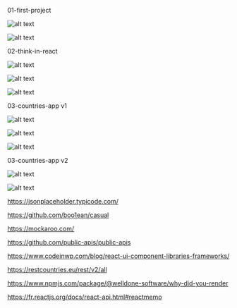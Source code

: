 01-first-project

![alt text](https://1.bp.blogspot.com/-6LnMtpgArro/XwN5h6ViVNI/AAAAAAAAAXY/3vCvzimZhM4QGbEkJ5xEsUJzSHmAqM87ACLcBGAsYHQ/s1600/Capture02.JPG)

![alt text](https://1.bp.blogspot.com/-v1T-f4VDT3c/XwN5h5-SSZI/AAAAAAAAAXU/v9yX9f2lcnwe5n2QWLONKrsvtSnLMOgrACLcBGAsYHQ/s1600/Capture01.JPG)

02-think-in-react

![alt text](https://1.bp.blogspot.com/-I6iU9o7YmRI/XwN_14bEq-I/AAAAAAAAAXo/_ggEiqzLyEs5a582x3nDJ5oLgqNMPe6gACLcBGAsYHQ/s1600/Capture01.JPG)

![alt text](https://1.bp.blogspot.com/-L21IydoX-yE/XwN_10o6c_I/AAAAAAAAAXs/6H-4UjJz-tcoxWh-fVlLk-a_TW0o66zjwCLcBGAsYHQ/s1600/Capture02.JPG)

![alt text](https://1.bp.blogspot.com/-F8D76Drk2Vg/XwN_16IQZnI/AAAAAAAAAXw/1XtvsnbgCWQ-Tp535A9_N7btAMTcOm1awCLcBGAsYHQ/s1600/Capture03.JPG)

03-countries-app v1

![alt text](https://1.bp.blogspot.com/-lKaiDJPAHig/XwSLnKXU6WI/AAAAAAAAAYQ/tXXkt5Yg6iUW6lFidkebB4YkEL8v5gV-gCLcBGAsYHQ/s1600/Capture03.JPG)

![alt text](https://1.bp.blogspot.com/-CIMdAwT1Zgk/XwSLnNEqCII/AAAAAAAAAYM/Z33yke9q3_QNBQN5DoQaJAzPNAicgxTCgCLcBGAsYHQ/s1600/Capture01.JPG)

![alt text](https://1.bp.blogspot.com/--HLPVQaEqW0/XwSLnLscZxI/AAAAAAAAAYI/0hHoPctNwk8J9qEX4cCqygG-2T_N-iV3QCLcBGAsYHQ/s1600/Capture02.JPG)

03-countries-app v2

![alt text](https://1.bp.blogspot.com/-bdkra7U7Wyg/XwTo-CFz1PI/AAAAAAAAAYo/VB4DM254fNcPEJX60z1sXrB89J4fbFvagCLcBGAsYHQ/s1600/Capture04.JPG)

![alt text](https://1.bp.blogspot.com/-tGyXiyJKE-k/XwTo-H5p_iI/AAAAAAAAAYk/YkCyNv8n410ZUKwmMRYpVtOkqCpE9LcGQCLcBGAsYHQ/s1600/Capture05.JPG)

https://jsonplaceholder.typicode.com/

https://github.com/boo1ean/casual

https://mockaroo.com/

https://github.com/public-apis/public-apis

https://www.codeinwp.com/blog/react-ui-component-libraries-frameworks/

https://restcountries.eu/rest/v2/all

https://www.npmjs.com/package/@welldone-software/why-did-you-render

https://fr.reactjs.org/docs/react-api.html#reactmemo

